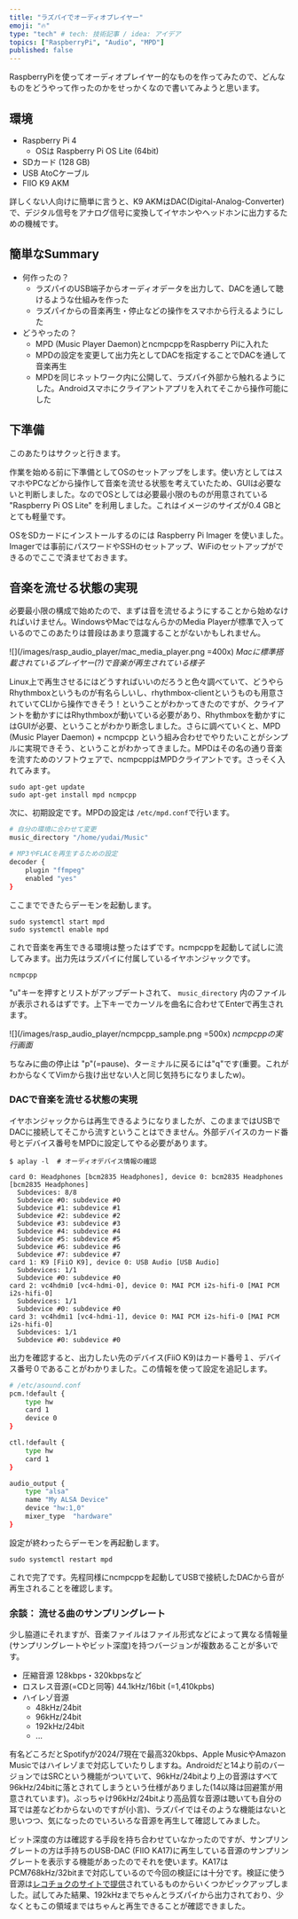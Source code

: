```yaml
---
title: "ラズパイでオーディオプレイヤー"
emoji: "🔥"
type: "tech" # tech: 技術記事 / idea: アイデア
topics: ["RaspberryPi", "Audio", "MPD"]
published: false
---
```


RaspberryPiを使ってオーディオプレイヤー的なものを作ってみたので、どんなものをどうやって作ったのかをせっかくなので書いてみようと思います。

## 環境

- Raspberry Pi 4
  - OSは Raspberry Pi OS Lite (64bit)
- SDカード (128 GB)
- USB AtoCケーブル
- FIIO K9 AKM

詳しくない人向けに簡単に言うと、K9 AKMはDAC(Digital-Analog-Converter)で、デジタル信号をアナログ信号に変換してイヤホンやヘッドホンに出力するための機械です。

## 簡単なSummary

- 何作ったの？
  - ラズパイのUSB端子からオーディオデータを出力して、DACを通して聴けるような仕組みを作った
  - ラズパイからの音楽再生・停止などの操作をスマホから行えるようにした
- どうやったの？
  - MPD (Music Player Daemon)とncmpcppをRaspberry Piに入れた
  - MPDの設定を変更して出力先としてDACを指定することでDACを通して音楽再生
  - MPDを同じネットワーク内に公開して、ラズパイ外部から触れるようにした。Androidスマホにクライアントアプリを入れてそこから操作可能にした

## 下準備

このあたりはサクッと行きます。

作業を始める前に下準備としてOSのセットアップをします。使い方としてはスマホやPCなどから操作して音楽を流せる状態を考えていたため、GUIは必要ないと判断しました。なのでOSとしては必要最小限のものが用意されている "Raspberry Pi OS Lite" を利用しました。これはイメージのサイズが0.4 GBととても軽量です。

OSをSDカードにインストールするのには Raspberry Pi Imager を使いました。Imagerでは事前にパスワードやSSHのセットアップ、WiFiのセットアップができるのでここで済ませておきます。

## 音楽を流せる状態の実現

必要最小限の構成で始めたので、まずは音を流せるようにすることから始めなければいけません。WindowsやMacではなんらかのMedia Playerが標準で入っているのでこのあたりは普段はあまり意識することがないかもしれません。

![](/images/rasp_audio_player/mac_media_player.png =400x)
*Macに標準搭載されているプレイヤー(?)で音楽が再生されている様子*

Linux上で再生させるにはどうすればいいのだろうと色々調べていて、どうやらRhythmboxというものが有名らしいし、rhythmbox-clientというものも用意されていてCLIから操作できそう！ということがわかってきたのですが、クライアントを動かすにはRhythmboxが動いている必要があり、Rhythmboxを動かすにはGUIが必要、ということがわかり断念しました。さらに調べていくと、MPD (Music Player Daemon) + ncmpcpp という組み合わせでやりたいことがシンプルに実現できそう、ということがわかってきました。MPDはその名の通り音楽を流すためのソフトウェアで、ncmpcppはMPDクライアントです。さっそく入れてみます。

```console
sudo apt-get update
sudo apt-get install mpd ncmpcpp
```

次に、初期設定です。MPDの設定は `/etc/mpd.conf`で行います。

```bash
# 自分の環境に合わせて変更
music_directory "/home/yudai/Music"

# MP3やFLACを再生するための設定
decoder {
    plugin "ffmpeg"
    enabled "yes"
}
```

ここまでできたらデーモンを起動します。

```console
sudo systemctl start mpd
sudo systemctl enable mpd
```

これで音楽を再生できる環境は整ったはずです。ncmpcppを起動して試しに流してみます。出力先はラズパイに付属しているイヤホンジャックです。

```console
ncmpcpp
```

"u"キーを押すとリストがアップデートされて、 `music_directory` 内のファイルが表示されるはずです。上下キーでカーソルを曲名に合わせてEnterで再生されます。

![](/images/rasp_audio_player/ncmpcpp_sample.png =500x)
*ncmpcppの実行画面*

ちなみに曲の停止は "p"(=pause)、ターミナルに戻るには"q"です(重要。これがわからなくてVimから抜け出せない人と同じ気持ちになりましたw)。

### DACで音楽を流せる状態の実現

イヤホンジャックからは再生できるようになりましたが、このままではUSBでDACに接続してそこから流すということはできません。外部デバイスのカード番号とデバイス番号をMPDに設定してやる必要があります。

```console
$ aplay -l  # オーディオデバイス情報の確認

card 0: Headphones [bcm2835 Headphones], device 0: bcm2835 Headphones [bcm2835 Headphones]
  Subdevices: 8/8
  Subdevice #0: subdevice #0
  Subdevice #1: subdevice #1
  Subdevice #2: subdevice #2
  Subdevice #3: subdevice #3
  Subdevice #4: subdevice #4
  Subdevice #5: subdevice #5
  Subdevice #6: subdevice #6
  Subdevice #7: subdevice #7
card 1: K9 [FiiO K9], device 0: USB Audio [USB Audio]
  Subdevices: 1/1
  Subdevice #0: subdevice #0
card 2: vc4hdmi0 [vc4-hdmi-0], device 0: MAI PCM i2s-hifi-0 [MAI PCM i2s-hifi-0]
  Subdevices: 1/1
  Subdevice #0: subdevice #0
card 3: vc4hdmi1 [vc4-hdmi-1], device 0: MAI PCM i2s-hifi-0 [MAI PCM i2s-hifi-0]
  Subdevices: 1/1
  Subdevice #0: subdevice #0
```

出力を確認すると、出力したい先のデバイス(FiiO K9)はカード番号１、デバイス番号０であることがわかりました。この情報を使って設定を追記します。

```bash
# /etc/asound.conf
pcm.!default {
    type hw
    card 1
    device 0
}

ctl.!default {
    type hw
    card 1
}
```

```bash
audio_output {
    type "alsa"
    name "My ALSA Device"
    device "hw:1,0"
    mixer_type  "hardware"
}
```

設定が終わったらデーモンを再起動します。

```console
sudo systemctl restart mpd
```

これで完了です。先程同様にncmpcppを起動してUSBで接続したDACから音が再生されることを確認します。

### 余談： 流せる曲のサンプリングレート

少し脇道にそれますが、音楽ファイルはファイル形式などによって異なる情報量(サンプリングレートやビット深度)を持つバージョンが複数あることが多いです。

- 圧縮音源 128kbps・320kbpsなど
- ロスレス音源(=CDと同等) 44.1kHz/16bit (=1,410kpbs)
- ハイレゾ音源
  - 48kHz/24bit
  - 96kHz/24bit
  - 192kHz/24bit
  - ...

有名どころだとSpotifyが2024/7現在で最高320kbps、Apple MusicやAmazon Musicではハイレゾまで対応していたりしますね。Androidだと14より前のバージョンではSRCという機能がついていて、96kHz/24bitより上の音源はすべて96kHz/24bitに落とされてしまうという仕様がありました(14以降は回避策が用意されています)。ぶっちゃけ96kHz/24bitより高品質な音源は聴いても自分の耳では差などわからないのですが(小言)、ラズパイではそのような機能はないと思いつつ、気になったのでいろいろな音源を再生して確認してみました。

ビット深度の方は確認する手段を持ち合わせていなかったのですが、サンプリングレートの方は手持ちのUSB-DAC (FIIO KA17)に再生している音源のサンプリングレートを表示する機能があったのでそれを使います。KA17はPCM768kHz/32bitまで対応しているので今回の検証には十分です。検証に使う音源は[レコチョクのサイトで提供](https://recochoku.jp/hiresSample)されているものからいくつかピックアップしました。試してみた結果、192kHzまでちゃんとラズパイから出力されており、少なくともこの領域まではちゃんと再生できることが確認できました。